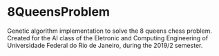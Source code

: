 # 8QueensProblem
Genetic algorithm implementation to solve the 8 queens chess problem.
Created for the AI class of the Eletronic and Computing Engineering of Universidade Federal do Rio de Janeiro, during the 2019/2 semester.

